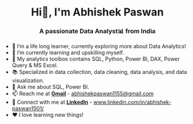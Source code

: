 <!-- ## Hi there!👋 I'm Abhishek Paswan
### A passionate Data Analyst! -->

<h1 align="center">Hi👋, I'm Abhishek Paswan </h1>
<h3 align="center">A passionate Data Analyst📊 from India </h3>


<!--**abhishek151-G/abhishek151-G** is a ✨ _special_ ✨ repository because its `README.md` (this file) appears on your GitHub profile. 

Here are some ideas to get you started:-->

- 🔭 I’m a life long learner, currently exploring more about Data Analytics!
- 🌱 I’m currently learning and upskilling myself. 
- 🧰 My analytics toolbox contains SQL, Python, Power BI, DAX, Power Query & MS Excel.
- 📚 Specialized in data collection, data cleaning, data analysis, and data visualization.
- 💬 Ask me about SQL, Power BI.
- 📫 Reach me at **[Gmail](mailto:abhishekpaswan1155@gmail.com)** - abhishekpaswan1155@gmail.com
- 🔗 Connect with me at **[LinkedIn](https://www.linkedin.com/in/abhishek-paswan1501/)** - www.linkedin.com/in/abhishek-paswan1501/
- ❤️ I love learning new things!
